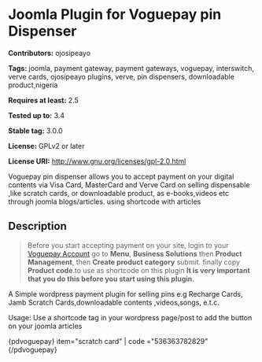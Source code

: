 # Joomla Plugin for Voguepay pin Dispenser  #
**Contributors:** ojosipeayo

**Tags:** joomla, payment gateway, payment gateways, voguepay, interswitch, verve cards, ojosipeayo plugins, verve, pin dispensers, downloadable product,nigeria

**Requires at least:** 2.5

**Tested up to:** 3.4

**Stable tag:** 3.0.0

**License:** GPLv2 or later

**License URI:** http://www.gnu.org/licenses/gpl-2.0.html

Voguepay pin dispenser allows you to accept payment on your digital contents via Visa Card, MasterCard and Verve Card on selling dispensable ,like scratch cards, or downloadable product, as e-books,videos etc through joomla blogs/articles. using shortcode with articles

## Description ##

> Before you start accepting payment on your site, login to your [Voguepay Account](https://voguepay.com/) go to <strong>Menu</strong>, <strong>Business Solutions</strong> then <strong>Product Management</strong>, then <strong>Create product category</strong>  submit. finally copy <strong>Product code</strong>.to use as shortcode on this plugin <strong>It is very important that you do this before you start using this plugin.</strong>

A Simple wordpress payment plugin for selling pins e.g Recharge Cards, Jamb Scratch Cards,downloadable contents ,videos,songs, e.t.c.

Usage: Use a shortcode tag in your wordpress page/post to add the button on your joomla articles

{pdvoguepay} item="scratch card" | code ="536363782829" {/pdvoguepay}


